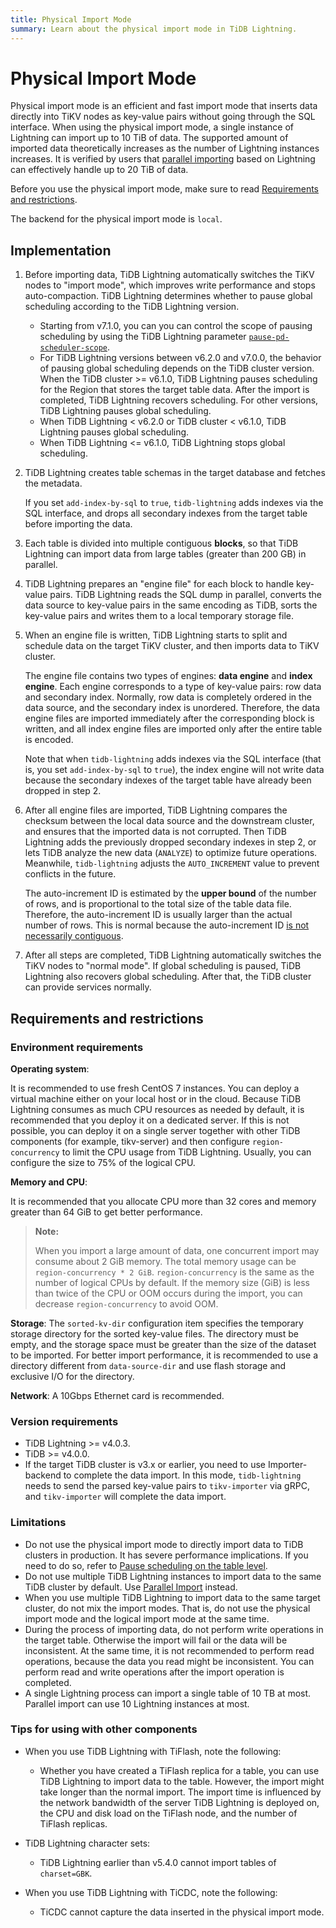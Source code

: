 ```yaml
---
title: Physical Import Mode
summary: Learn about the physical import mode in TiDB Lightning.
---
```


# Physical Import Mode

Physical import mode is an efficient and fast import mode that inserts data directly into TiKV nodes as key-value pairs without going through the SQL interface. When using the physical import mode, a single instance of Lightning can import up to 10 TiB of data. The supported amount of imported data theoretically increases as the number of Lightning instances increases. It is verified by users that [parallel importing](/tidb-lightning/tidb-lightning-distributed-import.md) based on Lightning can effectively handle up to 20 TiB of data.

Before you use the physical import mode, make sure to read [Requirements and restrictions](#requirements-and-restrictions).

The backend for the physical import mode is `local`.

## Implementation

1. Before importing data, TiDB Lightning automatically switches the TiKV nodes to "import mode", which improves write performance and stops auto-compaction. TiDB Lightning determines whether to pause global scheduling according to the TiDB Lightning version.

    - Starting from v7.1.0, you can you can control the scope of pausing scheduling by using the TiDB Lightning parameter [`pause-pd-scheduler-scope`](/tidb-lightning/tidb-lightning-configuration.md).
    - For TiDB Lightning versions between v6.2.0 and v7.0.0, the behavior of pausing global scheduling depends on the TiDB cluster version. When the TiDB cluster >= v6.1.0, TiDB Lightning pauses scheduling for the Region that stores the target table data. After the import is completed, TiDB Lightning recovers scheduling. For other versions, TiDB Lightning pauses global scheduling.
    - When TiDB Lightning < v6.2.0 or TiDB cluster < v6.1.0, TiDB Lightning pauses global scheduling.
    - When TiDB Lightning <= v6.1.0, TiDB Lightning stops global scheduling.

2. TiDB Lightning creates table schemas in the target database and fetches the metadata.

    If you set `add-index-by-sql` to `true`, `tidb-lightning` adds indexes via the SQL interface, and drops all secondary indexes from the target table before importing the data.

3. Each table is divided into multiple contiguous **blocks**, so that TiDB Lightning can import data from large tables (greater than 200 GB) in parallel.

4. TiDB Lightning prepares an "engine file" for each block to handle key-value pairs. TiDB Lightning reads the SQL dump in parallel, converts the data source to key-value pairs in the same encoding as TiDB, sorts the key-value pairs and writes them to a local temporary storage file.

5. When an engine file is written, TiDB Lightning starts to split and schedule data on the target TiKV cluster, and then imports data to TiKV cluster.

    The engine file contains two types of engines: **data engine** and **index engine**. Each engine corresponds to a type of key-value pairs: row data and secondary index. Normally, row data is completely ordered in the data source, and the secondary index is unordered. Therefore, the data engine files are imported immediately after the corresponding block is written, and all index engine files are imported only after the entire table is encoded.

    Note that when `tidb-lightning` adds indexes via the SQL interface (that is, you set `add-index-by-sql` to `true`), the index engine will not write data because the secondary indexes of the target table have already been dropped in step 2.

6. After all engine files are imported, TiDB Lightning compares the checksum between the local data source and the downstream cluster, and ensures that the imported data is not corrupted. Then TiDB Lightning adds the previously dropped secondary indexes in step 2, or lets TiDB analyze the new data (`ANALYZE`) to optimize future operations. Meanwhile, `tidb-lightning` adjusts the `AUTO_INCREMENT` value to prevent conflicts in the future.

    The auto-increment ID is estimated by the **upper bound** of the number of rows, and is proportional to the total size of the table data file. Therefore, the auto-increment ID is usually larger than the actual number of rows. This is normal because the auto-increment ID [is not necessarily contiguous](/mysql-compatibility.md#auto-increment-id).

7. After all steps are completed, TiDB Lightning automatically switches the TiKV nodes to "normal mode". If global scheduling is paused, TiDB Lightning also recovers global scheduling. After that, the TiDB cluster can provide services normally.

## Requirements and restrictions

### Environment requirements

**Operating system**:

It is recommended to use fresh CentOS 7 instances. You can deploy a virtual machine either on your local host or in the cloud. Because TiDB Lightning consumes as much CPU resources as needed by default, it is recommended that you deploy it on a dedicated server. If this is not possible, you can deploy it on a single server together with other TiDB components (for example, tikv-server) and then configure `region-concurrency` to limit the CPU usage from TiDB Lightning. Usually, you can configure the size to 75% of the logical CPU.

**Memory and CPU**:

It is recommended that you allocate CPU more than 32 cores and memory greater than 64 GiB to get better performance.

> **Note:**
>
> When you import a large amount of data, one concurrent import may consume about 2 GiB memory. The total memory usage can be `region-concurrency * 2 GiB`. `region-concurrency` is the same as the number of logical CPUs by default. If the memory size (GiB) is less than twice of the CPU or OOM occurs during the import, you can decrease `region-concurrency` to avoid OOM.

**Storage**: The `sorted-kv-dir` configuration item specifies the temporary storage directory for the sorted key-value files. The directory must be empty, and the storage space must be greater than the size of the dataset to be imported. For better import performance, it is recommended to use a directory different from `data-source-dir` and use flash storage and exclusive I/O for the directory.

**Network**: A 10Gbps Ethernet card is recommended.

### Version requirements

- TiDB Lightning >= v4.0.3.
- TiDB >= v4.0.0.
- If the target TiDB cluster is v3.x or earlier, you need to use Importer-backend to complete the data import. In this mode, `tidb-lightning` needs to send the parsed key-value pairs to `tikv-importer` via gRPC, and `tikv-importer` will complete the data import.

### Limitations

- Do not use the physical import mode to directly import data to TiDB clusters in production. It has severe performance implications. If you need to do so, refer to [Pause scheduling on the table level](/tidb-lightning/tidb-lightning-physical-import-mode-usage.md#scope-of-pausing-scheduling-during-import).
- Do not use multiple TiDB Lightning instances to import data to the same TiDB cluster by default. Use [Parallel Import](/tidb-lightning/tidb-lightning-distributed-import.md) instead.
- When you use multiple TiDB Lightning to import data to the same target cluster, do not mix the import modes. That is, do not use the physical import mode and the logical import mode at the same time.
- During the process of importing data, do not perform write operations in the target table. Otherwise the import will fail or the data will be inconsistent. At the same time, it is not recommended to perform read operations, because the data you read might be inconsistent. You can perform read and write operations after the import operation is completed.
- A single Lightning process can import a single table of 10 TB at most. Parallel import can use 10 Lightning instances at most.

### Tips for using with other components

- When you use TiDB Lightning with TiFlash, note the following:

    - Whether you have created a TiFlash replica for a table, you can use TiDB Lightning to import data to the table. However, the import might take longer than the normal import. The import time is influenced by the network bandwidth of the server TiDB Lightning is deployed on, the CPU and disk load on the TiFlash node, and the number of TiFlash replicas.

- TiDB Lightning character sets:

    - TiDB Lightning earlier than v5.4.0 cannot import tables of `charset=GBK`.

- When you use TiDB Lightning with TiCDC, note the following:

    - TiCDC cannot capture the data inserted in the physical import mode.
